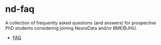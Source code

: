 # nd-faq
A collection of frequently asked questions (and answers) for prospective PhD students considering joining NeuroData and/or BME@JHU.

- [FAQ](https://github.com/neurodata/nd-faq/blob/master/FAQ.md)
